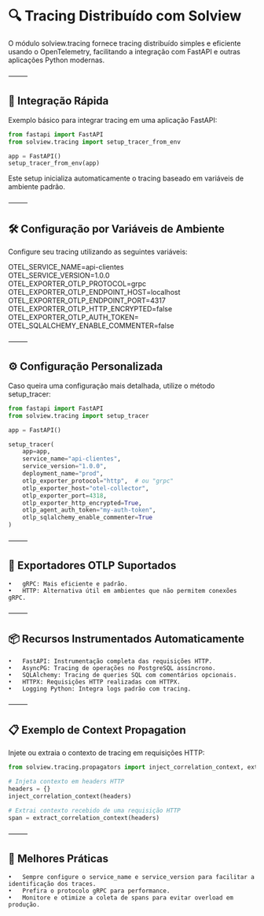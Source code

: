 # 🔍 Tracing Distribuído com Solview

O módulo solview.tracing fornece tracing distribuído simples e eficiente usando o OpenTelemetry, facilitando a integração com FastAPI e outras aplicações Python modernas.

⸻

## 🚀 Integração Rápida

Exemplo básico para integrar tracing em uma aplicação FastAPI:

```python
from fastapi import FastAPI
from solview.tracing import setup_tracer_from_env

app = FastAPI()
setup_tracer_from_env(app)
```

Este setup inicializa automaticamente o tracing baseado em variáveis de ambiente padrão.

⸻

## 🛠️ Configuração por Variáveis de Ambiente

Configure seu tracing utilizando as seguintes variáveis:

OTEL_SERVICE_NAME=api-clientes  
OTEL_SERVICE_VERSION=1.0.0  
OTEL_EXPORTER_OTLP_PROTOCOL=grpc  
OTEL_EXPORTER_OTLP_ENDPOINT_HOST=localhost  
OTEL_EXPORTER_OTLP_ENDPOINT_PORT=4317  
OTEL_EXPORTER_OTLP_HTTP_ENCRYPTED=false  
OTEL_EXPORTER_OTLP_AUTH_TOKEN=<token>  
OTEL_SQLALCHEMY_ENABLE_COMMENTER=false  


⸻

## ⚙️ Configuração Personalizada

Caso queira uma configuração mais detalhada, utilize o método setup_tracer:

```python
from fastapi import FastAPI
from solview.tracing import setup_tracer

app = FastAPI()

setup_tracer(
    app=app,
    service_name="api-clientes",
    service_version="1.0.0",
    deployment_name="prod",
    otlp_exporter_protocol="http",  # ou "grpc"
    otlp_exporter_host="otel-collector",
    otlp_exporter_port=4318,
    otlp_exporter_http_encrypted=True,
    otlp_agent_auth_token="my-auth-token",
    otlp_sqlalchemy_enable_commenter=True
)
```

⸻

## 📡 Exportadores OTLP Suportados
	•	gRPC: Mais eficiente e padrão.
	•	HTTP: Alternativa útil em ambientes que não permitem conexões gRPC.

⸻

## 📦 Recursos Instrumentados Automaticamente
	•	FastAPI: Instrumentação completa das requisições HTTP.
	•	AsyncPG: Tracing de operações no PostgreSQL assíncrono.
	•	SQLAlchemy: Tracing de queries SQL com comentários opcionais.
	•	HTTPX: Requisições HTTP realizadas com HTTPX.
	•	Logging Python: Integra logs padrão com tracing.

⸻

## 📋 Exemplo de Context Propagation

Injete ou extraia o contexto de tracing em requisições HTTP:

```python
from solview.tracing.propagators import inject_correlation_context, extract_correlation_context

# Injeta contexto em headers HTTP
headers = {}
inject_correlation_context(headers)

# Extrai contexto recebido de uma requisição HTTP
span = extract_correlation_context(headers)
```

⸻

## 🔧 Melhores Práticas
	•	Sempre configure o service_name e service_version para facilitar a identificação dos traces.
	•	Prefira o protocolo gRPC para performance.
	•	Monitore e otimize a coleta de spans para evitar overload em produção.
